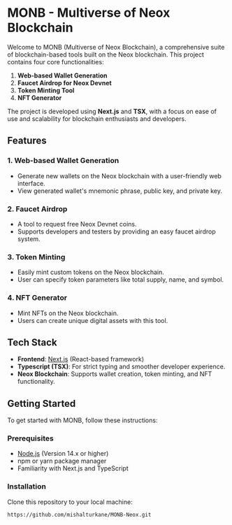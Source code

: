 # MONB - Multiverse of Neox Blockchain

Welcome to MONB (Multiverse of Neox Blockchain), a comprehensive suite of blockchain-based tools built on the Neox blockchain. This project contains four core functionalities:

1. **Web-based Wallet Generation**
2. **Faucet Airdrop for Neox Devnet**
3. **Token Minting Tool**
4. **NFT Generator**

The project is developed using **Next.js** and **TSX**, with a focus on ease of use and scalability for blockchain enthusiasts and developers.

## Features

### 1. **Web-based Wallet Generation**
   - Generate new wallets on the Neox blockchain with a user-friendly web interface.
   - View generated wallet's mnemonic phrase, public key, and private key.

### 2. **Faucet Airdrop**
   - A tool to request free Neox Devnet coins.
   - Supports developers and testers by providing an easy faucet airdrop system.

### 3. **Token Minting**
   - Easily mint custom tokens on the Neox blockchain.
   - User can specify token parameters like total supply, name, and symbol.

### 4. **NFT Generator**
   - Mint NFTs on the Neox blockchain.
   - Users can create unique digital assets with this tool.

## Tech Stack

- **Frontend**: [Next.js](https://nextjs.org) (React-based framework)
- **Typescript (TSX)**: For strict typing and smoother developer experience.
- **Neox Blockchain**: Supports wallet creation, token minting, and NFT functionality.

## Getting Started

To get started with MONB, follow these instructions:

### Prerequisites

- [Node.js](https://nodejs.org/en/download/) (Version 14.x or higher)
- npm or yarn package manager
- Familiarity with Next.js and TypeScript

### Installation

Clone this repository to your local machine:

```bash
https://github.com/mishalturkane/MONB-Neox.git
